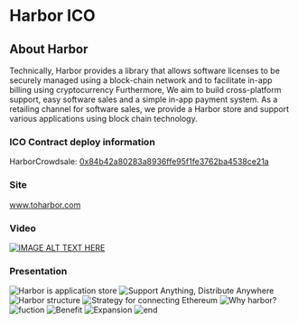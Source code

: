 # Harbor ICO



## About Harbor

Technically, Harbor provides a library that allows software licenses to be securely managed using a block-chain network and to facilitate in-app billing using cryptocurrency 
Furthermore, We aim to build cross-platform support, easy software sales and a simple in-app payment system.
As a retailing channel for software sales, we provide a Harbor store and support various applications using block chain technology.

### ICO Contract deploy information

HarborCrowdsale: [0x84b42a80283a8936ffe95f1fe3762ba4538ce21a](https://etherscan.io/address/0x84b42a80283a8936ffe95f1fe3762ba4538ce21a)

### Site
www.toharbor.com

### Video

[![IMAGE ALT TEXT HERE](https://img.youtube.com/vi/qTYIwlzJfRs/0.jpg)](https://www.youtube.com/watch?v=qTYIwlzJfRs)

### Presentation

![](img/harbor_ppt_01.JPG "Harbor is application store")
![](img/harbor_ppt_02.JPG "Support Anything, Distribute Anywhere")
![](img/harbor_ppt_03.JPG "Harbor structure")
![](img/harbor_ppt_04.JPG "Strategy for connecting Ethereum")
![](img/harbor_ppt_05.JPG "Why harbor?")
![](img/harbor_ppt_06.JPG "fuction")
![](img/harbor_ppt_07.JPG "Benefit")
![](img/harbor_ppt_08.JPG "Expansion")
![](img/harbor_ppt_09.JPG "end")

